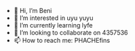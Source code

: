 - 👋 Hi, I’m Beni
- 👀 I’m interested in uyu yuyu
- 🌱 I’m currently learning lyfe
- 💞️ I’m looking to collaborate on 4357536
- 📫 How to reach me: PHACHEfins

<!---
benitoflakes/benitoflakes is a ✨ special ✨ repository because its `README.md` (this file) appears on your GitHub profile.
You can click the Preview link to take a look at your changes.
--->
